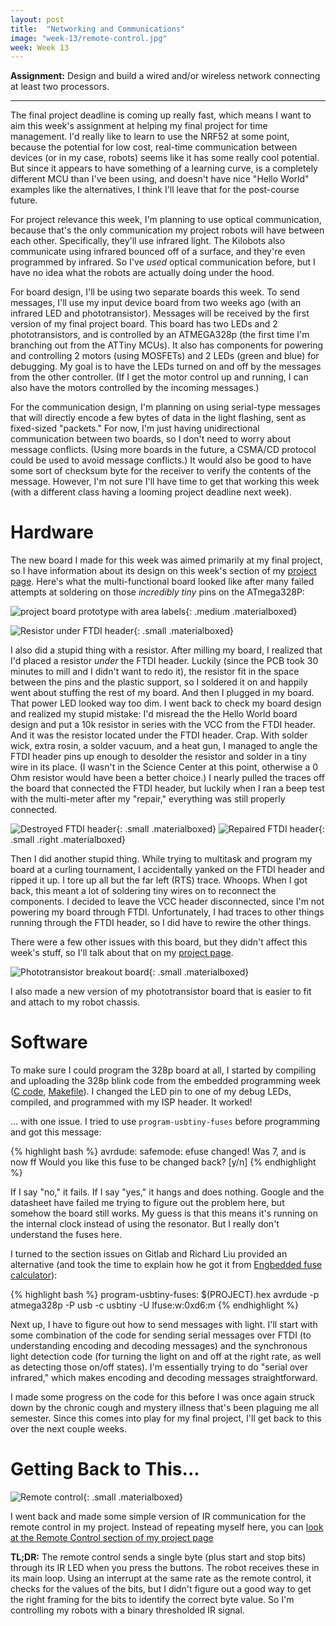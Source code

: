 ```yaml
---
layout: post
title:  "Networking and Communications"
image: "week-13/remote-control.jpg"
week: Week 13
---
```


**Assignment:** Design and build a wired and/or wireless network connecting at least two processors.

<!-- more -->

---

The final project deadline is coming up really fast, which means I want to aim this week's assignment at helping my final project for time management. I'd really like to learn to use the NRF52 at some point, because the potential for low cost, real-time communication between devices (or in my case, robots) seems like it has some really cool potential. But since it appears to have something of a learning curve, is a completely different MCU than I've been using, and doesn't have nice "Hello World" examples like the alternatives, I think I'll leave that for the post-course future.

For project relevance this week, I'm planning to use optical communication, because that's the only communication my project robots will have between each other. Specifically, they'll use infrared light. The Kilobots also communicate using infrared bounced off of a surface, and they're even programmed by infrared. So I've *used* optical communication before, but I have no idea what the robots are actually doing under the hood.

For board design, I'll be using two separate boards this week. To send messages, I'll use my input device board from two weeks ago (with an infrared LED and phototransistor). Messages will be received by the first version of my final project board. This board has two LEDs and 2 phototransistors, and is controlled by an ATMEGA328p (the first time I'm branching out from the ATTiny MCUs). It also has components for powering and controlling 2 motors (using MOSFETs) and 2 LEDs (green and blue) for debugging. My goal is to have the LEDs turned on and off by the messages from the other controller. (If I get the motor control up and running, I can also have the motors controlled by the incoming messages.)

For the communication design, I'm planning on using serial-type messages that will directly encode a few bytes of data in the light flashing, sent as fixed-sized "packets." For now, I'm just having unidirectional communication between two boards, so I don't need to worry about message conflicts. (Using more boards in the future, a CSMA/CD protocol could be used to avoid message conflicts.) It would also be good to have some sort of checksum byte for the receiver to verify the contents of the message. However, I'm not sure I'll have time to get that working this week (with a different class having a looming project deadline next week).

# Hardware

The new board I made for this week was aimed primarily at my final project, so I have information about its design on this week's section of my [project page]({{site.baseurl}}/project/#week-13). Here's what the multi-functional board looked like after many failed attempts at soldering on those *incredibly tiny* pins on the ATmega328P:

![project board prototype with area labels]({{site.baseurl}}/assets/week-13/project-board-annotated.jpg){: .medium .materialboxed}

![Resistor under FTDI header]({{site.baseurl}}/assets/week-13/stupid-resistor.jpg){: .small .materialboxed}

I also did a stupid thing with a resistor. After milling my board, I realized that I'd placed a resistor *under* the FTDI header. Luckily (since the PCB took 30 minutes to mill and I didn't want to redo it), the resistor fit in the space between the pins and the plastic support, so I soldered it on and happily went about stuffing the rest of my board. And then I plugged in my board. That power LED looked way too dim. I went back to check my board design and realized my stupid mistake: I'd misread the the Hello World board design and put a 10k resistor in series with the VCC from the FTDI header. And it was the resistor located under the FTDI header. Crap. With solder wick, extra rosin, a solder vacuum, and a heat gun, I managed to angle the FTDI header pins up enough to desolder the resistor and solder in a tiny wire in its place. (I wasn't in the Science Center at this point, otherwise a 0 Ohm resistor would have been a better choice.) I nearly pulled the traces off the board that connected the FTDI header, but luckily when I ran a beep test with the multi-meter after my "repair," everything was still properly connected.

![Destroyed FTDI header]({{site.baseurl}}/assets/week-13/rip-ftdi.jpg){: .small .materialboxed}
![Repaired FTDI header]({{site.baseurl}}/assets/week-13/board-repair.jpg){: .small .right .materialboxed}

Then I did another stupid thing. While trying to multitask and program my board at a curling tournament, I accidentally yanked on the FTDI header and ripped it up. I tore up all but the far left (RTS) trace. Whoops. When I got back, this meant a lot of soldering tiny wires on to reconnect the components. I decided to leave the VCC header disconnected, since I'm not powering my board through FTDI. Unfortunately, I had traces to other things running through the FTDI header, so I did have to rewire the other things.

There were a few other issues with this board, but they didn't affect this week's stuff, so I'll talk about that on my [project page]({{site.baseurl}}/project).

![Phototransistor breakout board]({{site.baseurl}}/assets/week-13/phototransistor-board.jpg){: .small .materialboxed}

I also made a new version of my phototransistor board that is easier to fit and attach to my robot chassis.

# Software

To make sure I could program the 328p board at all, I started by compiling and uploading the 328p blink code from the embedded programming week ([C code](http://academy.cba.mit.edu/classes/embedded_programming/hello.arduino.328P.blink.c), [Makefile](http://academy.cba.mit.edu/classes/embedded_programming/hello.arduino.328P.blink.make)). I changed the LED pin to one of my debug LEDs, compiled, and programmed with my ISP header. It worked!

... with one issue. I tried to use `program-usbtiny-fuses` before programming and got this message:

{% highlight bash %}
avrdude: safemode: efuse changed! Was 7, and is now ff
Would you like this fuse to be changed back? [y/n]
{% endhighlight %}

If I say "no," it fails. If I say "yes," it hangs and does nothing. Google and the datasheet have failed me trying to figure out the problem here, but somehow the board still works. My guess is that this means it's running on the internal clock instead of using the resonator. But I really don't understand the fuses here.

I turned to the section issues on Gitlab and Richard Liu provided an alternative (and took the time to explain how he got it from [Engbedded fuse calculator](http://www.engbedded.com/fusecalc/)):

{% highlight bash %}
program-usbtiny-fuses: $(PROJECT).hex
    avrdude -p atmega328p -P usb -c usbtiny -U lfuse:w:0xd6:m 
{% endhighlight %}

Next up, I have to figure out how to send messages with light. I'll start with some combination of the code for sending serial messages over FTDI (to understanding encoding and decoding messages) and the synchronous light detection code (for turning the light on and off at the right rate, as well as detecting those on/off states). I'm essentially trying to do "serial over infrared," which makes encoding and decoding messages straightforward.

I made some progress on the code for this before I was once again struck down by the chronic cough and mystery illness that's been plaguing me all semester. Since this comes into play for my final project, I'll get back to this over the next couple weeks.

# Getting Back to This...

![Remote control]({{site.baseurl}}/assets/week-13/remote-control.jpg){: .small .materialboxed}

I went back and made some simple version of IR communication for the remote control in my project. Instead of repeating myself here, you can [look at the Remote Control section of my project page]({{site.baseurl}}/project/#remote-control)

**TL;DR:** The remote control sends a single byte (plus start and stop bits) through its IR LED when you press the buttons. The robot receives these in its main loop. Using an interrupt at the same rate as the remote control, it checks for the values of the bits, but I didn't figure out a good way to get the right framing for the bits to identify the correct byte value. So I'm controlling my robots with a binary thresholded IR signal.